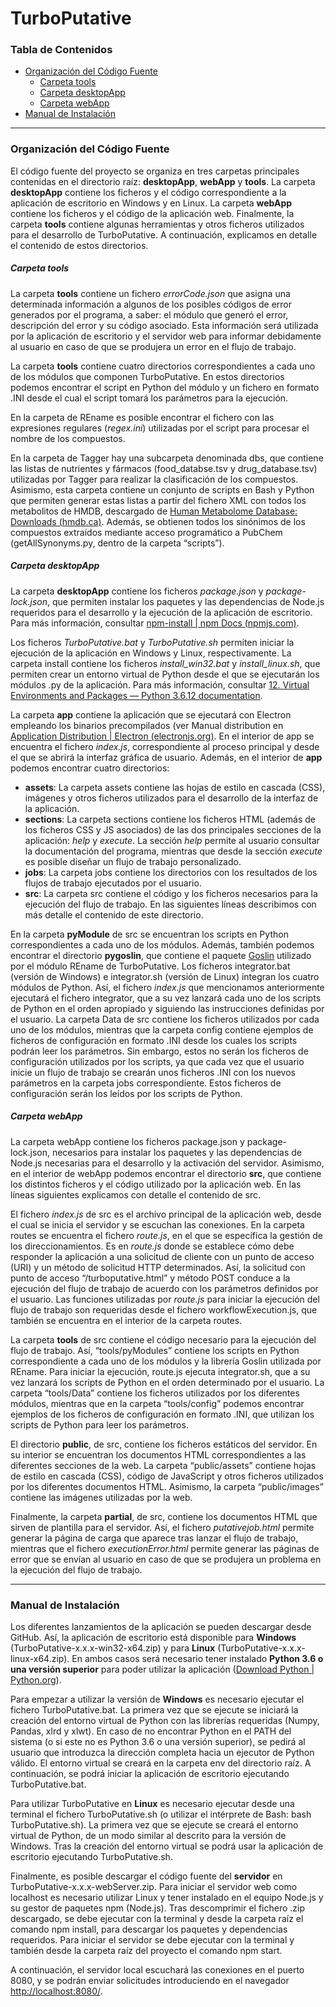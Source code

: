 # TurboPutative

### Tabla de Contenidos

* [Organización del Código Fuente](#Organización-del-Código-Fuente)
    * [Carpeta tools](#Carpeta-tools)
    * [Carpeta desktopApp](#Carpeta-desktopApp)
    * [Carpeta webApp](#Carpeta-webApp)
* [Manual de Instalación](#Manual-de-Instalación)

---

### Organización del Código Fuente

El código fuente del proyecto se organiza en tres carpetas principales contenidas en el directorio raíz: **desktopApp**, **webApp** y **tools**. La carpeta **desktopApp** contiene los ficheros y el código correspondiente a la aplicación de escritorio en Windows y en Linux. La carpeta **webApp** contiene los ficheros y el código de la aplicación web. Finalmente, la carpeta **tools** contiene algunas herramientas y otros ficheros utilizados para el desarrollo de TurboPutative. A continuación, explicamos en detalle el contenido de estos directorios.


##### Carpeta tools

La carpeta **tools** contiene un fichero *errorCode.json* que asigna una determinada información a algunos de los posibles códigos de error generados por el programa, a saber: el módulo que generó el error, descripción del error y su código asociado. Esta información será utilizada por la aplicación de escritorio y el servidor web para informar debidamente al usuario en caso de que se produjera un error en el flujo de trabajo. 

La carpeta **tools** contiene cuatro directorios correspondientes a cada uno de los módulos que componen TurboPutative. En estos directorios podemos encontrar el script en Python del módulo y un fichero en formato .INI desde el cual el script tomará los parámetros para la ejecución. 

En la carpeta de REname es posible encontrar el fichero con las expresiones regulares (*regex.ini*) utilizadas por el script para procesar el nombre de los compuestos.

En la carpeta de Tagger hay una subcarpeta denominada dbs, que contiene las listas de nutrientes y fármacos (food_databse.tsv y drug_database.tsv) utilizadas por Tagger para realizar la clasificación de los compuestos. Asimismo, esta carpeta contiene un conjunto de scripts en Bash y Python que permiten generar estas listas a partir del fichero XML con todos los metabolitos de HMDB, descargado de [Human Metabolome Database: Downloads (hmdb.ca)](http://www.hmdb.ca/downloads). Además, se obtienen todos los sinónimos de los compuestos extraídos mediante acceso programático a PubChem (getAllSynonyms.py, dentro de la carpeta “scripts”).


##### Carpeta desktopApp

La carpeta **desktopApp** contiene los ficheros *package.json* y *package-lock.json*, que permiten instalar los paquetes y las dependencias de Node.js requeridos para el desarrollo y la ejecución de la aplicación de escritorio. Para más información, consultar [npm-install | npm Docs (npmjs.com)](https://docs.npmjs.com/cli/v6/commands/npm-install).

Los ficheros *TurboPutative.bat* y *TurboPutative.sh* permiten iniciar la ejecución de la aplicación en Windows y Linux, respectivamente. La carpeta install contiene los ficheros *install_win32.bat* y *install_linux.sh*, que permiten crear un entorno virtual de Python desde el que se ejecutarán los módulos .py de la aplicación. Para más información, consultar [12. Virtual Environments and Packages — Python 3.6.12 documentation](https://docs.python.org/3.6/tutorial/venv.html). 

La carpeta **app** contiene la aplicación que se ejecutará con Electron empleando los binarios precompilados (ver Manual distribution en [Application Distribution | Electron (electronjs.org)](https://www.electronjs.org/docs/tutorial/application-distribution). En el interior de app se encuentra el fichero *index.js*, correspondiente al proceso principal y desde el que se abrirá la interfaz gráfica de usuario. Además, en el interior de **app** podemos encontrar cuatro directorios: 

-	**assets**: La carpeta assets contiene las hojas de estilo en cascada (CSS), imágenes y otros ficheros utilizados para el desarrollo de la interfaz de la aplicación. 
-	**sections**: La carpeta sections contiene los ficheros HTML (además de los ficheros CSS y JS asociados) de las dos principales secciones de la aplicación: *help* y *execute*. La sección *help* permite al usuario consultar la documentación del programa, mientras que desde la sección *execute* es posible diseñar un flujo de trabajo personalizado. 
-	**jobs**: La carpeta jobs contiene los directorios con los resultados de los flujos de trabajo ejecutados por el usuario. 
-	**src**: La carpeta src contiene el código y los ficheros necesarios para la ejecución del flujo de trabajo. En las siguientes líneas describimos con más detalle el contenido de este directorio.

En la carpeta **pyModule** de src se encuentran los scripts en Python correspondientes a cada uno de los módulos. Además, también podemos encontrar el directorio **pygoslin**, que contiene el paquete [Goslin](https://github.com/lifs-tools/goslin) utilizado por el módulo REname de TurboPutative. Los ficheros integrator.bat (versión de Windows) e integrator.sh (versión de Linux) integran los cuatro módulos de Python. Así, el fichero *index.js* que mencionamos anteriormente ejecutará el fichero integrator, que a su vez lanzará cada uno de los scripts de Python en el orden apropiado y siguiendo las instrucciones definidas por el usuario. La carpeta Data de src contiene los ficheros utilizados por cada uno de los módulos, mientras que la carpeta config contiene ejemplos de ficheros de configuración en formato .INI desde los cuales los scripts podrán leer los parámetros. Sin embargo, estos no serán los ficheros de configuración utilizados por los scripts, ya que cada vez que el usuario inicie un flujo de trabajo se crearán unos ficheros .INI con los nuevos parámetros en la carpeta jobs correspondiente. Estos ficheros de configuración serán los leídos por los scripts de Python.


##### Carpeta webApp

La carpeta webApp contiene los ficheros package.json y package-lock.json, necesarios para instalar los paquetes y las dependencias de Node.js necesarias para el desarrollo y la activación del servidor. Asimismo, en el interior de webApp podemos encontrar el directorio **src**, que contiene los distintos ficheros y el código utilizado por la aplicación web. En las líneas siguientes explicamos con detalle el contenido de src.

El fichero *index.js* de src es el archivo principal de la aplicación web, desde el cual se inicia el servidor y se escuchan las conexiones. En la carpeta routes se encuentra el fichero *route.js*, en el que se específica la gestión de los direccionamientos. Es en *route.js* donde se establece cómo debe responder la aplicación a una solicitud de cliente con un punto de acceso (URI) y un método de solicitud HTTP determinados. Así, la solicitud con punto de acceso “/turboputative.html” y método POST conduce a la ejecución del flujo de trabajo de acuerdo con los parámetros definidos por el usuario. Las funciones utilizadas por *route.js* para iniciar la ejecución del flujo de trabajo son requeridas desde el fichero workflowExecution.js, que también se encuentra en el interior de la carpeta routes.

La carpeta **tools** de src contiene el código necesario para la ejecución del flujo de trabajo. Así, “tools/pyModules” contiene los scripts en Python correspondiente a cada uno de los módulos y la librería Goslin utilizada por REname. Para iniciar la ejecución, route.js ejecuta integrator.sh, que a su vez lanzará los scripts de Python en el orden determinado por el usuario. La carpeta “tools/Data” contiene los ficheros utilizados por los diferentes módulos, mientras que en la carpeta “tools/config” podemos encontrar ejemplos de los ficheros de configuración en formato .INI, que utilizan los scripts de Python para leer los parámetros.

El directorio **public**, de src, contiene los ficheros estáticos del servidor. En su interior se encuentran los documentos HTML correspondientes a las diferentes secciones de la web. La carpeta “public/assets” contiene hojas de estilo en cascada (CSS), código de JavaScript y otros ficheros utilizados por los diferentes documentos HTML. Asimismo, la carpeta “public/images” contiene las imágenes utilizadas por la web.

Finalmente, la carpeta **partial**, de src, contiene los documentos HTML que sirven de plantilla para el servidor. Así, el fichero *putativejob.html* permite generar la página de carga que aparece tras lanzar el flujo de trabajo, mientras que el fichero *executionError.html* permite generar las páginas de error que se envían al usuario en caso de que se produjera un problema en la ejecución del flujo de trabajo. 

---

### Manual de Instalación
Los diferentes lanzamientos de la aplicación se pueden descargar desde GitHub. Así, la aplicación de escritorio está disponible para **Windows** (TurboPutative-x.x.x-win32-x64.zip) y para **Linux** (TurboPutative-x.x.x-linux-x64.zip). En ambos casos será necesario tener instalado **Python 3.6 o una versión superior** para poder utilizar la aplicación ([Download Python | Python.org](https://www.python.org/downloads/)).

Para empezar a utilizar la versión de **Windows** es necesario ejecutar el fichero TurboPutative.bat. La primera vez que se ejecute se iniciará la creación del entorno virtual de Python con las librerías requeridas (Numpy, Pandas, xlrd y xlwt). En caso de no encontrar Python en el PATH del sistema (o si este no es Python 3.6 o una versión superior), se pedirá al usuario que introduzca la dirección completa hacia un ejecutor de Python válido. El entorno virtual se creará en la carpeta env del directorio raíz. A continuación, se podrá iniciar la aplicación de escritorio ejecutando TurboPutative.bat.

Para utilizar TurboPutative en **Linux** es necesario ejecutar desde una terminal el fichero TurboPutative.sh (o utilizar el intérprete de Bash: bash TurboPutative.sh). La primera vez que se ejecute se creará el entorno virtual de Python, de un modo similar al descrito para la versión de Windows. Tras la creación del entorno virtual se podrá usar la aplicación de escritorio ejecutando TurboPutative.sh.

Finalmente, es posible descargar el código fuente del **servidor** en TurboPutative-x.x.x-webServer.zip. Para iniciar el servidor web como localhost es necesario utilizar Linux y tener instalado en el equipo Node.js y su gestor de paquetes npm (Node.js). Tras descomprimir el fichero .zip descargado, se debe ejecutar con la terminal y desde la carpeta raíz el comando npm install, para descargar los paquetes y dependencias requeridos. Para iniciar el servidor se debe ejecutar con la terminal y también desde la carpeta raíz del proyecto el comando npm start. 

A continuación, el servidor local escuchará las conexiones en el puerto 8080, y se podrán enviar solicitudes introduciendo en el navegador <http://localhost:8080/>. 